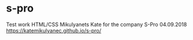 # s-pro
Test work HTML/CSS Mikulyanets Kate for the company S-Pro 04.09.2018 https://katemikulyanec.github.io/s-pro/
